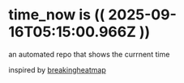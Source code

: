 # time_now is (( 2025-09-16T05:15:00.966Z ))

an automated repo that shows the currnent time

inspired by [breakingheatmap](https://github.com/breakingheatmap/breakingheatmap)